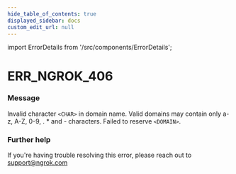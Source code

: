 ```yaml
---
hide_table_of_contents: true
displayed_sidebar: docs
custom_edit_url: null
---
```


import ErrorDetails from '/src/components/ErrorDetails';

# ERR_NGROK_406

### Message
Invalid character `<CHAR>` in domain name. Valid domains may contain only a-z, A-Z, 0-9, . * and - characters. Failed to reserve `<DOMAIN>`.

### Further help
If you're having trouble resolving this error, please reach out to [support@ngrok.com](mailto:support@ngrok.com?subject=Help%20with%20ERR_NGROK_406)

<ErrorDetails error='err_ngrok_406' />
